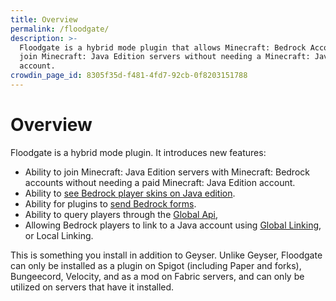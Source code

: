 ```yaml
---
title: Overview
permalink: /floodgate/
description: >-
  Floodgate is a hybrid mode plugin that allows Minecraft: Bedrock Accounts to
  join Minecraft: Java Edition servers without needing a Minecraft: Java Edition
  account.
crowdin_page_id: 8305f35d-f481-4fd7-92cb-0f8203151788
---
```


# Overview
Floodgate is a hybrid mode plugin. It introduces new features:
- Ability to join Minecraft: Java Edition servers with Minecraft: Bedrock accounts without needing a paid Minecraft: Java Edition account. 
- Ability to [see Bedrock player skins on Java edition](/wiki/floodgate/features#what-is-skin-uploading).
- Ability for plugins to [send Bedrock forms](/wiki/geyser/forms/).
- Ability to query players through the [Global Api](/wiki/api/api.geysermc.org/global-api/), 
- Allowing Bedrock players to link to a Java account using [Global Linking](/wiki/floodgate/linking#what-is-global-linking), or Local Linking.

This is something you install in addition to Geyser. Unlike Geyser, Floodgate can only be installed as a plugin on Spigot (including Paper and forks), Bungeecord, Velocity, and as a mod on Fabric servers, and can only be utilized on servers that have it installed.
